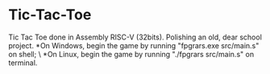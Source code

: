 # Tic-Tac-Toe
Tic Tac Toe done in Assembly RISC-V (32bits). Polishing an old, dear school project. 
*On Windows, begin the game by running "fpgrars.exe src/main.s" on shell; \\
*On Linux, begin the game by running "./fpgrars src/main.s" on terminal.
